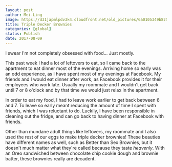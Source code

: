 ```yaml
---
layout: post
author: Mei-Ling
image: https://d31japmlpdv3k4.cloudfront.net/old_pictures/6a0105349b8251970b01b8d296bbdb970c.jpg
title: Triple Decker Brownies
categories: [global]
status: Publish
date: 2017-08-09
---
```


I swear I'm not completely obsessed with food... Just mostly.

This past week I had a lot of leftovers to eat, so I came back to the apartment to eat dinner most of the evenings. Arriving home so early was an odd experience, as I have spent most of my evenings at Facebook. My friends and I would eat dinner after work, as Facebook provides it for their employees who work late. Usually my roommate and I wouldn't get back until 7 or 8 o'clock and by that time we would just relax in the apartment.

In order to eat my food, I had to leave work earlier to get back between 6 and 7. To leave so early meant reducing the amount of time I spent with friends, which I was reluctant to do. Luckily, I have been responsible in cleaning out the fridge, and can go back to having dinner at Facebook with friends.

Other than mundane adult things like leftovers, my roommate and I also used the rest of our eggs to make triple decker brownies! These beauties have different names as well, such as Better than Sex Brownies, but it doesn't much matter what they're called because they taste *heavenly*. With an Oreo sandwiched between chocolate chip cookie dough and brownie batter, these brownies really are decadent.

